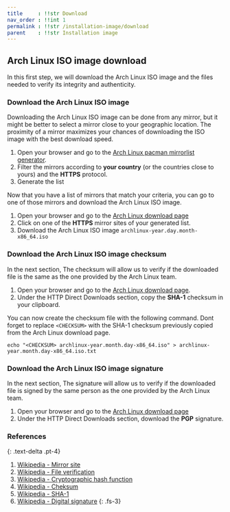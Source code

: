 ```yaml
---
title     : !!str Download
nav_order : !!int 1
permalink : !!str /installation-image/download
parent    : !!str Installation image
---
```


## Arch Linux ISO image download

In this first step, we will download the Arch Linux ISO image and the files needed to verify its integrity and authenticity. 

### Download the Arch Linux ISO image

Downloading the Arch Linux ISO image can be done from any mirror, but it might be better to select a mirror close to your geographic location. The proximity of a mirror maximizes your chances of downloading the ISO image with the best download speed.

1. Open your browser and go to the [Arch Linux pacman mirrorlist generator](https://www.archlinux.org/mirrorlist/).
1. Filter the mirrors according to **your country** (or the countries close to yours) and the **HTTPS** protocol.
1. Generate the list

Now that you have a list of mirrors that match your criteria, you can go to one of those mirrors and download the Arch Linux ISO image.

1. Open your browser and go to the [Arch Linux download page](https://www.archlinux.org/download/)
1. Click on one of the **HTTPS** mirror sites of your generated list.
1. Download the Arch Linux ISO image `archlinux-year.day.month-x86_64.iso`

### Download the Arch Linux ISO image checksum

In the next section, The checksum will allow us to verify if the downloaded file is the same as the one provided by the Arch Linux team.

1. Open your browser and go to the [Arch Linux download page](https://www.archlinux.org/download/).
1. Under the HTTP Direct Downloads section, copy the **SHA-1** checksum in your clipboard.

You can now create the checksum file with the following command. Dont forget to replace `<CHECKSUM>` with the SHA-1 checksum previously copied from the Arch Linux download page.

```
echo "<CHECKSUM> archlinux-year.month.day-x86_64.iso" > archlinux-year.month.day-x86_64.iso.txt
```

### Download the Arch Linux ISO image signature

In the next section, The signature will allow us to verify if the downloaded file is signed by the same person as the one provided by the Arch Linux team.

1. Open your browser and go to the [Arch Linux download page](https://www.archlinux.org/download/)
1. Under the HTTP Direct Downloads section, download the **PGP** signature.

### References
{: .text-delta .pt-4}

1. [Wikipedia - Mirror site](https://en.wikipedia.org/wiki/Mirror_site)
1. [Wikipedia - File verification](https://en.wikipedia.org/wiki/File_verification)
1. [Wikipedia - Cryptographic hash function](https://en.wikipedia.org/wiki/Cryptographic_hash_function)
1. [Wikipedia - Cheksum](https://en.wikipedia.org/wiki/Checksum)
1. [Wikipedia - SHA-1](https://en.wikipedia.org/wiki/SHA-1)
1. [Wikipedia - Digital signature](https://en.wikipedia.org/wiki/Digital_signature)
{: .fs-3}
